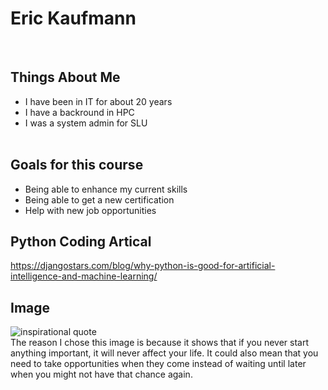 # Eric Kaufmann 
<br />

## Things About Me
* I have been in IT for about 20 years
* I have a backround in HPC
* I was a system admin for SLU <br /> <br />

## Goals for this course
* Being able to enhance my current skills
* Being able to get a new certification
* Help with new job opportunities

## Python Coding Artical
https://djangostars.com/blog/why-python-is-good-for-artificial-intelligence-and-machine-learning/

## Image
![inspirational quote](https://i.pinimg.com/236x/d1/6c/7f/d16c7fb0d686f7cfa8b1421272c1196a--future-quotes-facebook-profile.jpg) <br />
The reason I chose this image is because it shows that if you never start anything important, it will never affect your life.
It could also mean that you need to take opportunities when they come instead of waiting until later when you might not have that chance again.
